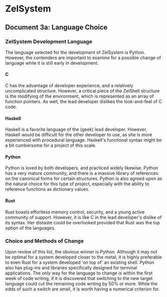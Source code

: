 # ZelSystem
## Document 3a: Language Choice

### ZelSystem Development Language
The language selected for the development of ZelSystem is Python. However, the
contenders are important to examine for a possible change of language while it
is still early in development.

#### C
C has the advantage of developer experience, and a relatively uncomplicated
structure. However, a critical piece of the ZelShell structure is the modifying
of the environment, which is represented as an array of function pointers. As
well, the lead developer dislikes the look-and-feel of C code.

#### Haskell
Haskell is a favorite language of the (geek) lead developer. However, Haskell
would be difficult for the other developer to use, as she is more experienced
with procedural language. Haskell's functional syntax might be a bit cumbersome
for a project of this scale.

#### Python
Python is loved by both developers, and practiced widely likewise. Python has a
very mature community, and there is a massive library of references on the
canonical forms for certain structures. Python is also agreed upon as the
natural choice for this type of project, especially with the ability to
reference functions as dictionary values.

#### Rust
Rust boasts effortless memory control, security, and a young active community of
support. However, it is like C in the lead developer's dislike of its syntax.
Her distaste could be overlooked provided that Rust was the top option of the
languages.

### Choice and Methods of Change
Upon review of this list, the obvious winner is Python. Although it may not be
optimal for a system developed closer to the metal, it is highly preferable to
even Rust for a system developed 'on top of' an existing shell. Python also has
plug-ins and libraries specifically designed for terminal applications. The only
way for the language to change is within the first week of code writing, if it
is discovered that switching to the new target language could cut the remaining
code writing by 50% or more. While the odds of such a switch are small, it is
worth having a numerical criterion for.